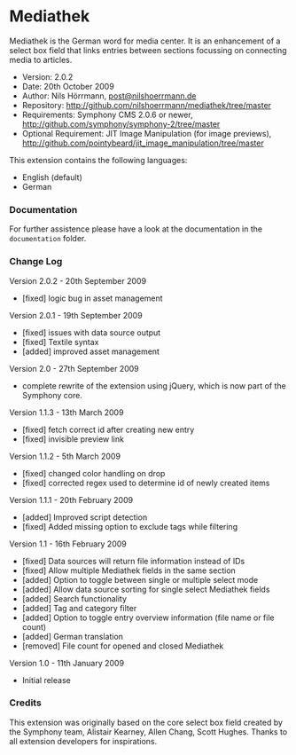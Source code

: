 # Mediathek

Mediathek is the German word for media center. It is an enhancement of a select box field that links entries between sections focussing on connecting media to articles.

- Version: 2.0.2
- Date: 20th October 2009
- Author: Nils Hörrmann, post@nilshoerrmann.de
- Repository: <http://github.com/nilshoerrmann/mediathek/tree/master>
- Requirements: Symphony CMS 2.0.6 or newer, <http://github.com/symphony/symphony-2/tree/master>
- Optional Requirement: JIT Image Manipulation (for image previews), <http://github.com/pointybeard/jit_image_manipulation/tree/master>

This extension contains the following languages:

- English (default)
- German

### Documentation

For further assistence please have a look at the documentation in the `documentation` folder.

### Change Log

Version 2.0.2 - 20th September 2009

- [fixed]	logic bug in asset management

Version 2.0.1 - 19th September 2009

- [fixed]	issues with data source output
- [fixed]	Textile syntax
- [added]	improved asset management

Version 2.0 - 27th September 2009

- complete rewrite of the extension using jQuery, which is now part of the Symphony core.

Version 1.1.3 - 13th March 2009

- [fixed]   fetch correct id after creating new entry
- [fixed]   invisible preview link

Version 1.1.2 - 5th March 2009

- [fixed]   changed color handling on drop
- [fixed]   corrected regex used to determine id of newly created items

Version 1.1.1 - 20th February 2009

- [added]   Improved script detection
- [fixed]   Added missing option to exclude tags while filtering

Version 1.1 - 16th February 2009

- [fixed]   Data sources will return file information instead of IDs
- [fixed]   Allow multiple Mediathek fields in the same section
- [added]   Option to toggle between single or multiple select mode
- [added]   Allow data source sorting for single select Mediathek fields
- [added]   Search functionality
- [added]   Tag and category filter
- [added]   Option to toggle entry overview information (file name or file count)
- [added]   German translation
- [removed] File count for opened and closed Mediathek

Version 1.0 - 11th January 2009

- Initial release

### Credits

This extension was originally based on the core select box field created by the Symphony team, Alistair Kearney, Allen Chang, Scott Hughes. Thanks to all extension developers for inspirations.